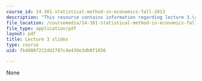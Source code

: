 ```yaml
---
course_id: 14-381-statistical-method-in-economics-fall-2013
description: "This resource contains information regarding lecture 3.\r\n"
file_location: /coursemedia/14-381-statistical-method-in-economics-fall-2013/fbdd86f212dd2787c4e439e3db0f1656_MIT14_381F13_lec3.pdf
file_type: application/pdf
layout: pdf
title: Lecture 3 slides
type: course
uid: fbdd86f212dd2787c4e439e3db0f1656

---
```

None